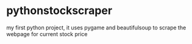 # pythonstockscraper
my first python project, it uses pygame and beautifulsoup to scrape the webpage for current stock price
